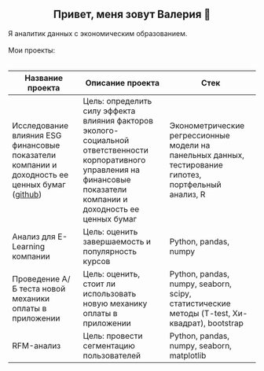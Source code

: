 <div align="center">

## Привет, меня зовут Валерия 👋

</div>
Я аналитик данных с экономическим образованием. <br>
<br>
Мои проекты: <br>
<br>

| Название проекта                   | Описание проекта                    | Стек                 |
|------------------------------------|-------------------------------------|----------------------|
| Исследование влияния ESG финансовые показатели компании и доходность ее ценных бумаг ([github](https://github.com/ValeriaBogomolova/VKR.ESG/))| Цель: определить силу эффекта влияния факторов эколого-социальной ответственности корпоративного управления на финансовые показатели компании и доходность ее ценных бумаг| Эконометрические регрессионные модели на панельных данных, тестирование гипотез, портфельный анализ, R|
| Анализ для E-Learning компании| Цель: оценить завершаемость и популярность курсов| Python, pandas, numpy|
| Проведение A/Б теста новой механики оплаты в приложении| Цель: оценить, стоит ли использовать новую механику оплаты в приложении| Python, pandas, numpy, seaborn, scipy, статистические методы (T-test, Хи-квадрат), bootstrap|
| RFM-анализ | Цель: провести сегментацию пользователей| Python, pandas, numpy, seaborn, matplotlib |

<!--
**ValeriaBogomolova/ValeriaBogomolova** is a ✨ _special_ ✨ repository because its `README.md` (this file) appears on your GitHub profile.

Here are some ideas to get you started:

- 🔭 I’m currently working on ...
- 🌱 I’m currently learning ...
- 👯 I’m looking to collaborate on ...
- 🤔 I’m looking for help with ...
- 💬 Ask me about ...
- 📫 How to reach me: ...
- 😄 Pronouns: ...
- ⚡ Fun fact: ...
-->
